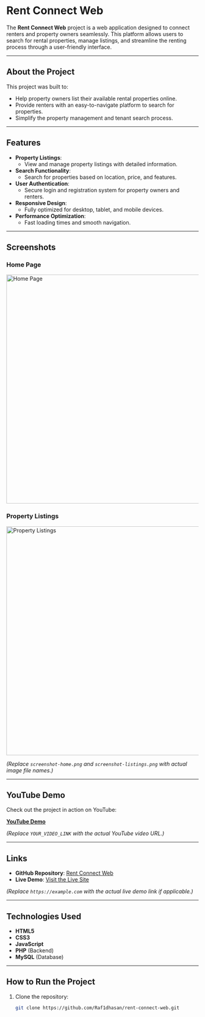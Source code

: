 # Rent Connect Web

The **Rent Connect Web** project is a web application designed to connect renters and property owners seamlessly. This platform allows users to search for rental properties, manage listings, and streamline the renting process through a user-friendly interface.

---

## About the Project

This project was built to:
- Help property owners list their available rental properties online.
- Provide renters with an easy-to-navigate platform to search for properties.
- Simplify the property management and tenant search process.

---

## Features

- **Property Listings**:
  - View and manage property listings with detailed information.
- **Search Functionality**:
  - Search for properties based on location, price, and features.
- **User Authentication**:
  - Secure login and registration system for property owners and renters.
- **Responsive Design**:
  - Fully optimized for desktop, tablet, and mobile devices.
- **Performance Optimization**:
  - Fast loading times and smooth navigation.

---

## Screenshots

### Home Page
<img src="screenshot-home.png" alt="Home Page" width="600">

### Property Listings
<img src="screenshot-listings.png" alt="Property Listings" width="600">

*(Replace `screenshot-home.png` and `screenshot-listings.png` with actual image file names.)*

---

## YouTube Demo

Check out the project in action on YouTube:

[**YouTube Demo**](https://youtu.be/YOUR_VIDEO_LINK)

*(Replace `YOUR_VIDEO_LINK` with the actual YouTube video URL.)*

---

## Links

- **GitHub Repository**: [Rent Connect Web](https://github.com/Raf1dhasan/rent-connect-web)
- **Live Demo**: [Visit the Live Site](https://example.com)

*(Replace `https://example.com` with the actual live demo link if applicable.)*

---

## Technologies Used

- **HTML5**  
- **CSS3**  
- **JavaScript**  
- **PHP** (Backend)  
- **MySQL** (Database)

---

## How to Run the Project

1. Clone the repository:
   ```bash
   git clone https://github.com/Raf1dhasan/rent-connect-web.git
